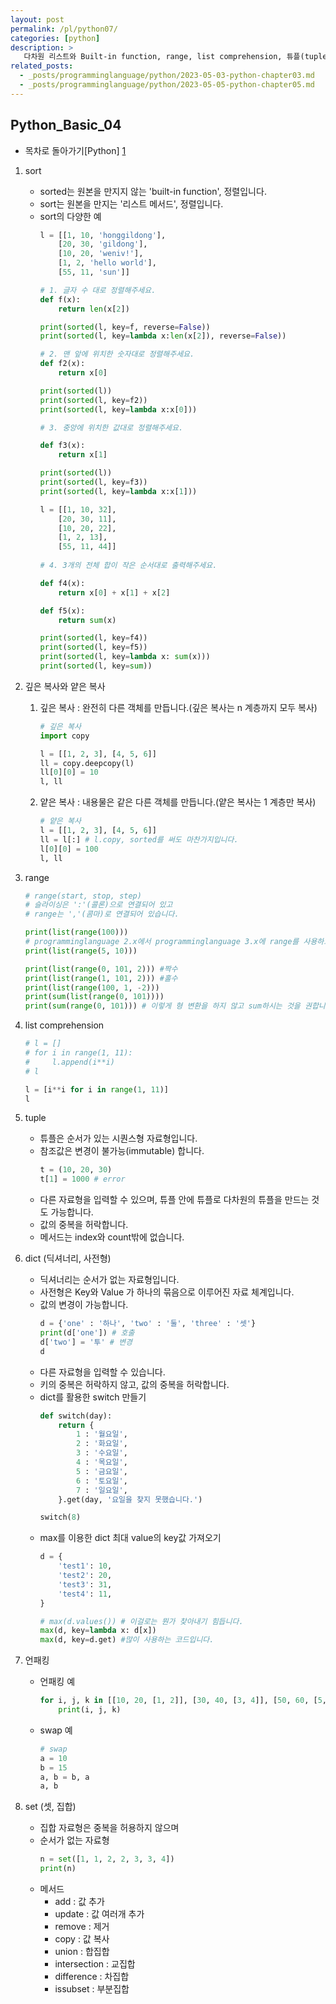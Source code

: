 ```yaml
---
layout: post
permalink: /pl/python07/
categories: [python]
description: >
   다차원 리스트와 Built-in function, range, list comprehension, 튜플(tuple), 딕셔너리(dictionary), 셋(set)
related_posts:
  - _posts/programminglanguage/python/2023-05-03-python-chapter03.md
  - _posts/programminglanguage/python/2023-05-05-python-chapter05.md
---
```


## Python_Basic_04

- 목차로 돌아가기[Python] [1]

[1]: https://aminsc.github.io/pl/python/



1. sort
    * sorted는 원본을 만지지 않는 'built-in function', 정렬입니다.
    * sort는 원본을 만지는 '리스트 메서드', 정렬입니다.
    * sort의 다양한 예
        ```python
        l = [[1, 10, 'honggildong'], 
            [20, 30, 'gildong'], 
            [10, 20, 'weniv!'], 
            [1, 2, 'hello world'], 
            [55, 11, 'sun']]

        # 1. 글자 수 대로 정렬해주세요.
        def f(x):
            return len(x[2])

        print(sorted(l, key=f, reverse=False))
        print(sorted(l, key=lambda x:len(x[2]), reverse=False))

        # 2. 맨 앞에 위치한 숫자대로 정렬해주세요.
        def f2(x):
            return x[0]

        print(sorted(l))
        print(sorted(l, key=f2))
        print(sorted(l, key=lambda x:x[0]))

        # 3. 중앙에 위치한 값대로 정렬해주세요.

        def f3(x):
            return x[1]

        print(sorted(l))
        print(sorted(l, key=f3))
        print(sorted(l, key=lambda x:x[1]))

        l = [[1, 10, 32], 
            [20, 30, 11], 
            [10, 20, 22], 
            [1, 2, 13], 
            [55, 11, 44]]
            
        # 4. 3개의 전체 합이 작은 순서대로 출력해주세요.

        def f4(x):
            return x[0] + x[1] + x[2]

        def f5(x):
            return sum(x)

        print(sorted(l, key=f4))
        print(sorted(l, key=f5))
        print(sorted(l, key=lambda x: sum(x)))
        print(sorted(l, key=sum))
        ```

2. 깊은 복사와 얕은 복사
    1. 깊은 복사 : 완전히 다른 객체를 만듭니다.(깊은 복사는 n 계층까지 모두 복사)
        ```python
        # 깊은 복사
        import copy

        l = [[1, 2, 3], [4, 5, 6]]
        ll = copy.deepcopy(l)
        ll[0][0] = 10
        l, ll
        ```
    2. 얕은 복사 : 내용물은 같은 다른 객체를 만듭니다.(얕은 복사는 1 계층만 복사)
        ```python
        # 얕은 복사
        l = [[1, 2, 3], [4, 5, 6]]
        ll = l[:] # l.copy, sorted를 써도 마찬가지입니다.
        l[0][0] = 100
        l, ll
        ```

3. range
    ```python
    # range(start, stop, step) 
    # 슬라이싱은 ':'(콜론)으로 연결되어 있고
    # range는 ','(콤마)로 연결되어 있습니다.

    print(list(range(100))) 
    # programminglanguage 2.x에서 programminglanguage 3.x에 range를 사용하고 싶다면 xrange(10)
    print(list(range(5, 10)))

    print(list(range(0, 101, 2))) #짝수
    print(list(range(1, 101, 2))) #홀수
    print(list(range(100, 1, -2)))
    print(sum(list(range(0, 101))))
    print(sum(range(0, 101))) # 이렇게 형 변환을 하지 않고 sum하시는 것을 권합니다.
    ```

4. list comprehension
    ```python
    # l = []
    # for i in range(1, 11):
    #     l.append(i**i)
    # l

    l = [i**i for i in range(1, 11)]
    l
    ```

5. tuple
    - 튜플은 순서가 있는 시퀀스형 자료형입니다.
    - 참조값은 변경이 불가능(immutable) 합니다.
        ```python
        t = (10, 20, 30)
        t[1] = 1000 # error
        ```
    - 다른 자료형을 입력할 수 있으며, 튜플 안에 튜플로 다차원의 튜플을 만드는 것도 가능합니다.
    - 값의 중복을 허락합니다.
    - 메서드는 index와 count밖에 없습니다.

6. dict (딕셔너리, 사전형)
    - 딕셔너리는 순서가 없는 자료형입니다.
    - 사전형은 Key와 Value 가 하나의 묶음으로 이루어진 자료 체계입니다.
    - 값의 변경이 가능합니다.
        ```python
        d = {'one' : '하나', 'two' : '둘', 'three' : '셋'}
        print(d['one']) # 호출
        d['two'] = '투' # 변경
        d
        ```
    - 다른 자료형을 입력할 수 있습니다.
    - 키의 중복은 허락하지 않고, 값의 중복을 허락합니다.
    - dict를 활용한 switch 만들기
        ```python
        def switch(day):
            return {
                1 : '월요일',
                2 : '화요일',
                3 : '수요일',
                4 : '목요일',
                5 : '금요일',
                6 : '토요일',
                7 : '일요일',
            }.get(day, '요일을 찾지 못했습니다.')

        switch(8) 
        ```
    - max를 이용한 dict 최대 value의 key값 가져오기
        ```python
        d = {
            'test1': 10,
            'test2': 20,
            'test3': 31,
            'test4': 11,
        }

        # max(d.values()) # 이걸로는 뭔가 찾아내기 힘듭니다.
        max(d, key=lambda x: d[x])
        max(d, key=d.get) #많이 사용하는 코드입니다.
        ```

7. 언패킹
    * 언패킹 예
        ```python
        for i, j, k in [[10, 20, [1, 2]], [30, 40, [3, 4]], [50, 60, [5, 6]]]:
            print(i, j, k)
        ```
    * swap 예
        ```python
        # swap
        a = 10
        b = 15
        a, b = b, a
        a, b
        ```

8. set (셋, 집합)
    * 집합 자료형은 중복을 허용하지 않으며
    * 순서가 없는 자료형
        ```python
        n = set([1, 1, 2, 2, 3, 3, 4])
        print(n)
        ```
    * 메서드
        - add : 값 추가
        - update : 값 여러개 추가
        - remove : 제거
        - copy : 값 복사
        - union : 합집합
        - intersection : 교집합
        - difference : 차집합
        - issubset : 부분집합